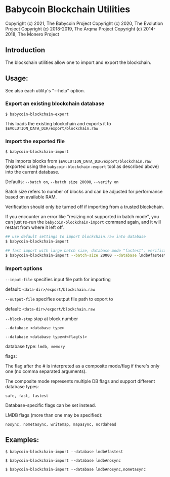 # Babycoin Blockchain Utilities

Copyright (c) 2021, The Babycoin Project
Copyright (c) 2020, The Evolution Project
Copyright (c) 2018-2019, The Arqma Project
Copyright (c) 2014-2018, The Monero Project

## Introduction

The blockchain utilities allow one to import and export the blockchain.

## Usage:

See also each utility's "--help" option.

### Export an existing blockchain database

`$ babycoin-blockchain-export`

This loads the existing blockchain and exports it to `$EVOLUTION_DATA_DIR/export/blockchain.raw`

### Import the exported file

`$ babycoin-blockchain-import`

This imports blocks from `$EVOLUTION_DATA_DIR/export/blockchain.raw` (exported using the
`babycoin-blockchain-export` tool as described above) into the current database.

Defaults: `--batch on`, `--batch size 20000`, `--verify on`

Batch size refers to number of blocks and can be adjusted for performance based on available RAM.

Verification should only be turned off if importing from a trusted blockchain.

If you encounter an error like "resizing not supported in batch mode", you can just re-run
the `babycoin-blockchain-import` command again, and it will restart from where it left off.

```bash
## use default settings to import blockchain.raw into database
$ babycoin-blockchain-import

## fast import with large batch size, database mode "fastest", verification off
$ babycoin-blockchain-import --batch-size 20000 --database lmdb#fastest --verify off

```

### Import options

`--input-file`
specifies input file path for importing

default: `<data-dir>/export/blockchain.raw`

`--output-file`
specifies output file path to export to

default: `<data-dir>/export/blockchain.raw`

`--block-stop`
stop at block number

`--database <database type>`

`--database <database type>#<flag(s)>`

database type: `lmdb, memory`

flags:

The flag after the # is interpreted as a composite mode/flag if there's only
one (no comma separated arguments).

The composite mode represents multiple DB flags and support different database types:

`safe, fast, fastest`

Database-specific flags can be set instead.

LMDB flags (more than one may be specified):

`nosync, nometasync, writemap, mapasync, nordahead`

## Examples:

```
$ babycoin-blockchain-import --database lmdb#fastest

$ babycoin-blockchain-import --database lmdb#nosync

$ babycoin-blockchain-import --database lmdb#nosync,nometasync
```
